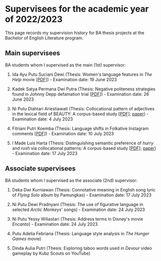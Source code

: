 # Supervisees for the academic year of 2022/2023

This page records my supervision history for BA thesis projects at the Bachelor of English Literature program.

## Main supervisees

BA students whom I supervised as the main (1st) supervisor:

1. Ida Ayu Putu Suciani Dewi (Thesis: Women's language features in *The Help* movie [[PDF](https://doi.org/10.6084/m9.figshare.23734389)]) - Examination date: 19 June 2023

1. Kadek Satya Permana Dwi Putra (Thesis: Negative politeness strategies found in Johnny Depp defamation trial [[PDF](https://doi.org/10.6084/m9.figshare.23734464)]) - Examination date: 26 June 2023

1. Ni Putu Diahtari Ariestiawati (Thesis: Collocational pattern of adjectives in the lexical field of BEAUTY: A corpus-based study [[PDF](https://doi.org/10.6084/m9.figshare.23734416)]; [paper](https://doi.org/10.59024/ijellacush.v1i2.135)) - Examination date: 4 July 2023

1. Fitriani Putri Koemba (Thesis: Language shifts in Folkative Instagram comments [[PDF](https://doi.org/10.6084/m9.figshare.23734443)]) - Examination date: 10 July 2023

1. I Made Luis Harta (Thesis: Distinguishing semantic preference of *hurry* and *rush* via collocational patterns: A corpus-based study [[PDF](https://doi.org/10.6084/m9.figshare.23734431)]; [paper](https://pbsi-upr.id/index.php/ijellacush/article/view/194)) - Examination date: 17 July 2023

## Associate supervisees

BA students whom I supervised as the associate (2nd) supervisor:

1. Deka Dwi Kurniawan (Thesis: Connotative meaning in English song lyric of *Flying Solo* album by Pamungkas) - Examination date: 17 July 2023

1. Ni Putu Dewi Pradnyani (Thesis: The use of figurative language in selected *Arctic Monkeys*' songs) - Examination date: 24 July 2023

1. Ni Putu Yessy Wiliastari (Thesis: Address terms in Disney's movie *Encanto*) - Examination date: 24 July 2023

1. Putu Adelia Febriana (Thesis: Language style analysis in *The Hunger Games* movie)

1. Dinda Aulia Putri (Thesis: Exploring taboo words used in *Devour* video gameplay by Kubz Scouts on YouTube)


